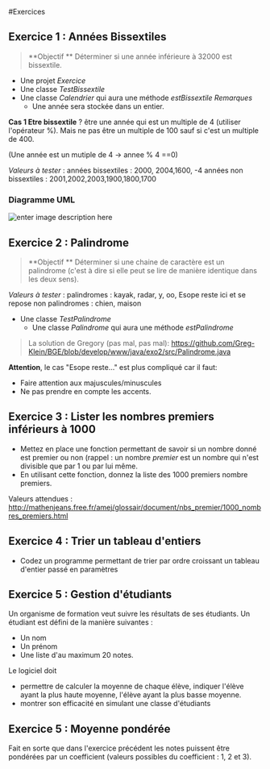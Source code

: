 
#Exercices
## Exercice 1 : Années Bissextiles

> **Objectif ** Déterminer si une année inférieure à 32000 est bissextile.

- Une projet *Exercice*
- Une classe *TestBissextile* 
- Une classe *Calendrier* qui aura une méthode *estBissextile* 
 *Remarques*
	 - Une année sera stockée dans un entier.

**Cas 1 Etre bissextile** ?  être une année qui est un multiple de 4 (utiliser l'opérateur %). Mais ne pas être un multiple de 100 sauf si c'est un multiple de 400.

(Une année est un mutiple de 4 -> annee % 4 ==0)

*Valeurs à tester* : 
années bissextiles : 2000, 2004,1600, -4
années non bissextiles :  2001,2002,2003,1900,1800,1700

### Diagramme UML

![enter image description here](http://yuml.me/27ad5414)


## Exercice 2 : Palindrome
> **Objectif ** Déterminer si une chaine de caractère est un palindrome (c'est à dire si elle peut se lire de manière identique dans les deux sens).

*Valeurs à tester* : 
	palindromes : kayak, radar, y, oo, Esope reste ici et se repose
	non palindromes : chien, maison

- Une classe *TestPalindrome* 
	- Une classe *Palindrome* qui aura une méthode *estPalindrome* 

> La solution de Gregory (pas mal, pas mal): 
> https://github.com/Greg-Klein/BGE/blob/develop/www/java/exo2/src/Palindrome.java

**Attention**, le cas "Esope reste..." est plus compliqué car il faut:
 - Faire attention aux majuscules/minuscules
 - Ne pas prendre en compte les accents.

## Exercice 3 : Lister les nombres premiers inférieurs à 1000

 - Mettez en place une fonction permettant de savoir si un nombre donné est premier ou non (rappel : un nombre *premier* est un nombre qui n'est divisible que par 1 ou par lui même.
 - En utilisant cette fonction, donnez la liste des 1000 premiers nombre premiers.

Valeurs attendues :  http://mathenjeans.free.fr/amej/glossair/document/nbs_premier/1000_nombres_premiers.html

## Exercice 4 : Trier un tableau d'entiers 

 - Codez un programme permettant de trier par ordre croissant un tableau d'entier passé en paramètres

## Exercice 5 : Gestion d'étudiants

Un organisme de formation veut suivre les résultats de ses étudiants.
Un étudiant est défini de la manière suivantes :
 
 - Un nom
 - Un prénom
 - Une liste d'au maximum 20 notes.

Le logiciel doit 

 - permettre de calculer la moyenne de chaque élève, indiquer l'élève ayant la plus haute moyenne, l'élève ayant la plus basse moyenne.
 - montrer son efficacité en simulant une classe d'étudiants

## Exercice 5 : Moyenne pondérée
 
 Fait en sorte que dans l'exercice précédent les notes puissent être pondérées par un coefficient (valeurs possibles du coefficient : 1, 2 et 3).